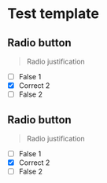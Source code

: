 # Test template

## Radio button

> Radio justification

- [ ] False 1
- [x] Correct 2
- [ ] False 2

## Radio button

> Radio justification

- [ ] False 1
- [x] Correct 2
- [ ] False 2
